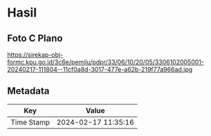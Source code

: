 # Hasil

## Foto C Plano

https://sirekap-obj-formc.kpu.go.id/3c6e/pemilu/pdpr/33/06/10/20/05/3306102005001-20240217-111804--11cf0a8d-3017-477e-a62b-219f77a966ad.jpg


## Metadata

| Key        | Value               |
| ---------- | ------------------- |
| Time Stamp | 2024-02-17 11:35:16 |



